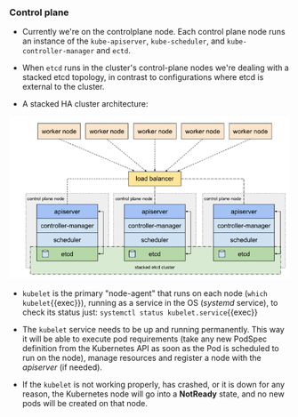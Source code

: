 
### Control plane

* Currently we're on the controlplane node. Each control plane node runs an instance of the `kube-apiserver`, `kube-scheduler`, and `kube-controller-manager` and `ectd`.

* When `etcd` runs in the cluster's control-plane nodes we're dealing with a stacked etcd topology, in contrast to configurations where etcd is external to the cluster.

* A stacked HA cluster architecture:

![Scan results](./assets/stacked_etcd.png)

* `kubelet` is the primary "node-agent" that runs on each node (`which kubelet`{{exec}}), running as a service in the OS (*systemd* service), to check its status just: `systemctl status kubelet.service`{{exec}}

* The `kubelet` service needs to be up and running permanently. This way it will be able to execute pod requirements (take any new PodSpec definition from the Kubernetes API as soon as the Pod is scheduled to run on the node), manage resources and register a node with the *apiserver* (if needed).

* If the `kubelet` is not working properly, has crashed, or it is down for any reason, the Kubernetes node will go into a **NotReady** state, and no new pods will be created on that node.








